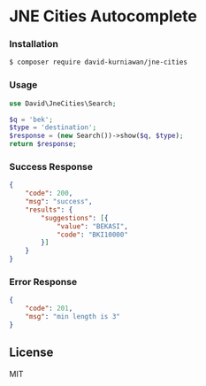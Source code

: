 # JNE Cities Autocomplete

### Installation

```sh
$ composer require david-kurniawan/jne-cities
```

### Usage

```php
use David\JneCities\Search;

$q = 'bek';
$type = 'destination';
$response = (new Search())->show($q, $type);
return $response;
```

### Success Response
```json
{
	"code": 200,
	"msg": "success",
	"results": {
		"suggestions": [{
			"value": "BEKASI",
			"code": "BKI10000"
		}]
	}
}
```

### Error Response
```json
{
	"code": 201,
	"msg": "min length is 3"
}
```

License
----

MIT
